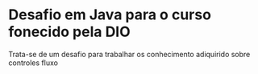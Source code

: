 # Desafio em Java para o curso fonecido pela DIO

Trata-se de um desafio para trabalhar os conhecimento adiquirido sobre controles fluxo
